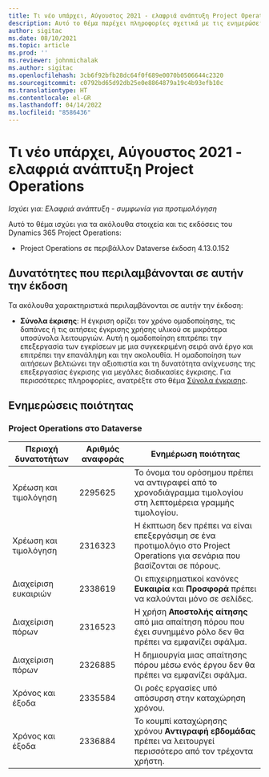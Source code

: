 ```yaml
---
title: Τι νέο υπάρχει, Αύγουστος 2021 - ελαφριά ανάπτυξη Project Operations
description: Αυτό το θέμα παρέχει πληροφορίες σχετικά με τις ενημερώσεις ποιότητας που είναι διαθέσιμες στην έκδοση Αυγούστου 2021 του Project Operations για ελαφριά ανάπτυξη.
author: sigitac
ms.date: 08/10/2021
ms.topic: article
ms.prod: ''
ms.reviewer: johnmichalak
ms.author: sigitac
ms.openlocfilehash: 3cb6f92bfb28dc64f0f689e0070b0506644c2320
ms.sourcegitcommit: c0792bd65d92db25e0e8864879a19c4b93efb10c
ms.translationtype: HT
ms.contentlocale: el-GR
ms.lasthandoff: 04/14/2022
ms.locfileid: "8586436"
---
```

# <a name="whats-new-august-2021---project-operations-lite-deployment"></a>Τι νέο υπάρχει, Αύγουστος 2021 - ελαφριά ανάπτυξη Project Operations

_Ισχύει για: Ελαφριά ανάπτυξη - συμφωνία για προτιμολόγηση_

Αυτό το θέμα ισχύει για τα ακόλουθα στοιχεία και τις εκδόσεις του Dynamics 365 Project Operations:

  - Project Operations σε περιβάλλον Dataverse έκδοση 4.13.0.152

## <a name="features-included-in-this-release"></a>Δυνατότητες που περιλαμβάνονται σε αυτήν την έκδοση

Τα ακόλουθα χαρακτηριστικά περιλαμβάνονται σε αυτήν την έκδοση:

- **Σύνολα έκρισης**: Η έγκριση ορίζει τον χρόνο ομαδοποίησης, τις δαπάνες ή τις αιτήσεις έγκρισης χρήσης υλικού σε μικρότερα υποσύνολα λειτουργιών. Αυτή η ομαδοποίηση επιτρέπει την επεξεργασία των εγκρίσεων με μια συγκεκριμένη σειρά ανά έργο και επιτρέπει την επανάληψη και την ακολουθία. Η ομαδοποίηση των αιτήσεων βελτιώνει την αξιοπιστία και τη δυνατότητα ανίχνευσης της επεξεργασίας έγκρισης για μεγάλες διαδικασίες έγκρισης. Για περισσότερες πληροφορίες, ανατρέξτε στο θέμα [Σύνολα έγκρισης](../../approvals/approval-sets.md).

## <a name="quality-updates"></a>Ενημερώσεις ποιότητας

### <a name="project-operations-on-dataverse"></a>Project Operations στο Dataverse

| **Περιοχή δυνατοτήτων** | **Αριθμός αναφοράς** | **Ενημέρωση ποιότητας** |
| --- | --- | --- |
| Χρέωση και τιμολόγηση | 2295625 | Το όνομα του ορόσημου πρέπει να αντιγραφεί από το χρονοδιάγραμμα τιμολογίου στη λεπτομέρεια γραμμής τιμολογίου. |
| Χρέωση και τιμολόγηση | 2316323 | Η έκπτωση δεν πρέπει να είναι επεξεργάσιμη σε ένα προτιμολόγιο στο Project Operations για σενάρια που βασίζονται σε πόρους. |
|   Διαχείριση ευκαιριών | 2338619 | Οι επιχειρηματικοί κανόνες **Ευκαιρία** και **Προσφορά** πρέπει να καλούνται μόνο σε σελίδες. |
| Διαχείριση πόρων | 2316523 | Η χρήση **Αποστολής αίτησης** από μια απαίτηση πόρου που έχει συνημμένο ρόλο δεν θα πρέπει να εμφανίζει σφάλμα. |
| Διαχείριση πόρων | 2326885 | Η δημιουργία μιας απαίτησης πόρου μέσω ενός έργου δεν θα πρέπει να εμφανίζει σφάλμα. |
| Χρόνος και έξοδα | 2335584 | Οι ροές εργασίες υπό απόσυρση στην καταχώρηση χρόνου. |
| Χρόνος και έξοδα | 2336884 | Το κουμπί καταχώρησης χρόνου **Αντιγραφή εβδομάδας** πρέπει να λειτουργεί περισσότερο από τον τρέχοντα χρήστη. |
